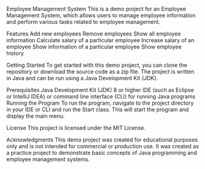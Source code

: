 Employee Management System
This is a demo project for an Employee Management System, which allows users to manage employee information and perform various tasks related to employee management.

Features
Add new employees
Remove employees
Show all employee information
Calculate salary of a particular employee
Increase salary of an employee
Show information of a particular employee
Show employee history

Getting Started
To get started with this demo project, you can clone the repository or download the source code as a zip file. The project is written in Java and can be run using a Java Development Kit (JDK).

Prerequisites
Java Development Kit (JDK) 8 or higher
IDE (such as Eclipse or IntelliJ IDEA) or command line interface (CLI) for running Java programs
Running the Program
To run the program, navigate to the project directory in your IDE or CLI and run the Start class. This will start the program and display the main menu.

License
This project is licensed under the MIT License.

Acknowledgments
This demo project was created for educational purposes only and is not intended for commercial or production use. It was created as a practice project to demonstrate basic concepts of Java programming and employee management systems.
